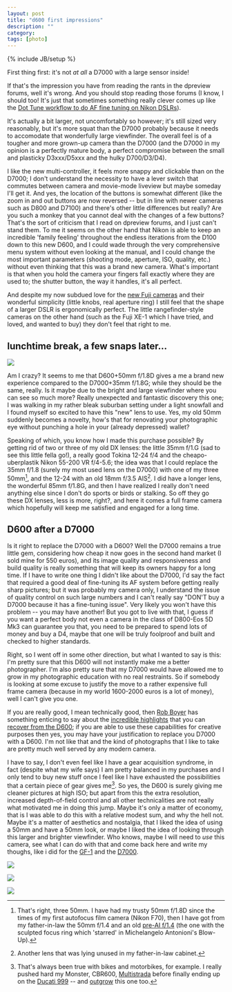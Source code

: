 ```yaml
---
layout: post
title: "d600 first impressions"
description: ""
category: 
tags: [photo]
---
```

{% include JB/setup %}

First thing first: it's not *at all* a D7000 with a large sensor inside!

If that's the impression you have from reading the rants in the dpreview forums, well it's wrong. And you should stop reading those forums (I know, I should too! It's just that sometimes something really clever comes up like the [Dot Tune workflow to do AF fine tuning on Nikon DSLRs](http://forums.dpreview.com/forums/thread/3377109)).

It's actually a bit larger, not uncomfortably so however; it's still sized very reasonably, but it's more squat than the D7000 probably because it needs to accomodate that wonderfully large viewfinder. The overall feel is of a tougher and more grown-up camera than the D7000 (and the D7000 in my opinion is a perfectly mature body, a perfect compromise between the small and plasticky D3xxx/D5xxx and the hulky D700/D3/D4).

I like the new multi-controller, it feels more snappy and clickable than on the D7000; I don't understand the necessity to have a lever switch that commutes between camera and movie-mode liveview but maybe someday I'll get it. And yes, the location of the buttons is somewhat different (like the zoom in and out buttons are now reversed -- but in line with newer cameras such as D800 and D7100) and there's other little differences but really? Are you such a monkey that you cannot deal with the changes of a few buttons? That's the sort of criticism that I read on dpreview forums, and I just can't stand them. To me it seems on the other hand that Nikon is able to keep an incredible 'family feeling' throughout the endless iterations from the D100 down to this new D600, and I could wade through the very comprehensive menu system without even looking at the manual, and I could change the most important parameters (shooting mode, aperture, ISO, quality, etc.) without even thinking that this was a brand new camera. What's important is that when you hold the camera your fingers fall exactly where they are used to; the shutter button, the way it handles, it's all perfect.

And despite my now subdued love for the [new Fuji cameras](http://aadm.github.com/2012-12-17-fuji-test-day.html) and their wonderful simplicity (little knobs, real aperture ring) I still feel that the shape of a larger DSLR is ergonomically perfect. The little rangefinder-style cameras on the other hand (such as the Fuji XE-1 which I have tried, and loved, and wanted to buy) they don't feel that right to me.

## lunchtime break, a few snaps later...

![](https://dl.dropbox.com/u/179731/_D6F0067.jpg)

Am I crazy? It seems to me that D600+50mm f/1.8D gives a me a brand new experience compared to the D7000+35mm f/1.8G; while they should be the same, really. Is it maybe due to the bright and large viewfinder where you can see so much more? Really unexpected and fantastic discovery this one; I was walking in my rather bleak suburban setting under a light snowfall and I found myself so excited to have this "new" lens to use. Yes, my old 50mm suddenly becomes a novelty, how's that for renovating your photographic eye without punching a hole in your (already depressed) wallet?

Speaking of which, you know how I made this purchase possible? By getting rid of two or three of my old DX lenses: the little 35mm f/1.G (sad to see this little fella go!), a really good Tokina 12-24 f/4 and the cheapo-uberplastik Nikon 55-200 VR f/4-5.6; the idea was that I could replace the 35mm f/1.8 (surely my most used lens on the D7000) with one of my three 50mm[^nota-50mm], and the 12-24 with an old 18mm f/3.5 AIS[^nota-18mm]. I did have a longer lens, the wonderful 85mm f/1.8G, and then I have realized I really don't need anything else since I don't do sports or birds or stalking. So off they go these DX lenses, less is more, right?, and here it comes a full frame camera which hopefully will keep me satisfied and engaged for a long time.

## D600 after a D7000

Is it right to replace the D7000 with a D600? Well the D7000 remains a true little gem, considering how cheap it now goes in the second hand market (I sold mine for 550 euros), and its image quality and responsiveness and build quality is really something that will keep its owners happy for a long time. If I have to write one thing I didn't like about the D7000, I'd say the fact that required a good deal of fine-tuning its AF system before getting really sharp pictures; but it was probably my camera only, I understand the issue of quality control on such large numbers and I can't really say "DON'T buy a D7000 because it has a fine-tuning issue". Very likely you won't have this problem -- you may have another! But you got to live with that, I guess if you want a perfect body not even a camera in the class of D800-Eos 5D Mk3 can guarantee you that, you need to be prepared to spend lots of money and buy a D4, maybe that one will be truly foolproof and built and checked to higher standards.

Right, so I went off in some other direction, but what I wanted to say is this: I'm pretty sure that this D600 will not instantly make me a better photographer. I'm also pretty sure that my D7000 would have allowed me to grow in my photographic education with no real restraints. So if somebody is looking at some excuse to justify the move to a rather expensive full frame camera (because in my world 1600-2000 euros is a lot of money), well I can't give you one. 

If you are really good, I mean technically good, then [Rob Boyer](https://twitter.com/rwboyer) has something enticing to say about the [incredible highlights](http://photo.rwboyer.com/2012/11/27/d600-500-shots/) that you can [recover from the D600](http://photo.rwboyer.com/2013/02/17/highlight-fetishist/); if you are  able to use these capabilities for creative purposes then yes, you may have your justification to replace you D7000 with a D600. I'm not like that and the kind of photographs that I like to take are pretty much well served by any modern camera.

I have to say, I don't even feel like I have a gear acquisition syndrome, in fact (despite what my wife says) I am pretty balanced in my purchases and I only tend to buy new stuff once I feel like I have exhausted the possibilities that a certain piece of gear gives me[^nota-outgrow]. So yes, the D600 is surely giving me cleaner pictures at high ISO; but apart from this the extra resolution, increased depth-of-field control and all other technicalities are not really what motivated me in doing this jump. Maybe it's only a matter of economy, that is I was able to do this with a relative modest sum, and why the hell not. Maybe it's a matter of aesthetics and nostalgia, that I liked the idea of using a 50mm and have a 50mm look, or maybe I liked the idea of looking through this larger and brighter viewfinder. Who knows, maybe I will need to *use* this camera, see what I can do with that and come back here and write my thoughs, like i did for the [GF-1](http://aadm.github.com/2012-07-31-panasonic-gf1-recensione-fuori-tempo.html) and the [D7000](http://aadm.github.com/2012-09-21-thoughts-on-d7000.html).

![](https://dl.dropbox.com/u/179731/_D6F0065.jpg)

![](https://dl.dropbox.com/u/179731/_D6F0073.jpg)

![](https://dl.dropbox.com/u/179731/_D6F0058.jpg)

[^nota-50mm]: That's right, three 50mm. I have had my trusty 50mm f/1.8D since the times of my first autofocus film camera (Nikon F70), then I have got from my father-in-law the 50mm f/1.4 and an old [pre-AI f/1.4](http://www.djcphoto.com/index.php/nikkor-s-50mm-f1-4-non-ai-lens/) (the one with the sculpted focus ring which 'starred' in Michelangelo Antonioni's Blow-Up).

[^nota-18mm]: Another lens that was lying unused in my father-in-law cabinet.

[^nota-outgrow]: That's always been true with bikes and motorbikes, for example. I really pushed hard my Monster, CBR600, [Multistrada](http://aadm.github.com/2008-03-23-speedweek-2007-su-mondoducati.html) before finally ending up on the [Ducati 999](http://aadm.github.com/2008-10-20-999s-il-primo-giro.html) -- and [outgrow](http://aadm.github.com/2009-08-27-speedweek-2009.html) this one too.